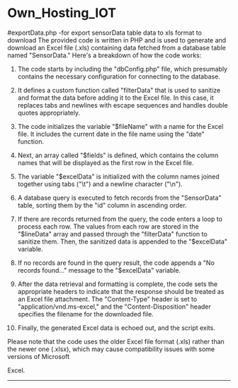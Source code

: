 # Own_Hosting_IOT
#exportData.php -for export sensorData table data to xls format to download
The provided code is written in PHP and is used to generate and download an Excel file (.xls) containing data fetched from a database table named "SensorData." Here's a breakdown of how the code works:

1. The code starts by including the "dbConfig.php" file, which presumably contains the necessary configuration for connecting to the database.

2. It defines a custom function called "filterData" that is used to sanitize and format the data before adding it to the Excel file. In this case, it replaces tabs and newlines with escape sequences and handles double quotes appropriately.

3. The code initializes the variable "$fileName" with a name for the Excel file. It includes the current date in the file name using the "date" function.

4. Next, an array called "$fields" is defined, which contains the column names that will be displayed as the first row in the Excel file.

5. The variable "$excelData" is initialized with the column names joined together using tabs ("\t") and a newline character ("\n").

6. A database query is executed to fetch records from the "SensorData" table, sorting them by the "id" column in ascending order.

7. If there are records returned from the query, the code enters a loop to process each row. The values from each row are stored in the "$lineData" array and passed through the "filterData" function to sanitize them. Then, the sanitized data is appended to the "$excelData" variable.

8. If no records are found in the query result, the code appends a "No records found..." message to the "$excelData" variable.

9. After the data retrieval and formatting is complete, the code sets the appropriate headers to indicate that the response should be treated as an Excel file attachment. The "Content-Type" header is set to "application/vnd.ms-excel," and the "Content-Disposition" header specifies the filename for the downloaded file.

10. Finally, the generated Excel data is echoed out, and the script exits.

Please note that the code uses the older Excel file format (.xls) rather than the newer one (.xlsx), which may cause compatibility issues with some versions of Microsoft

Excel.


-------------------------------------------------------------------------------------------------------------------------------------------------------------------
